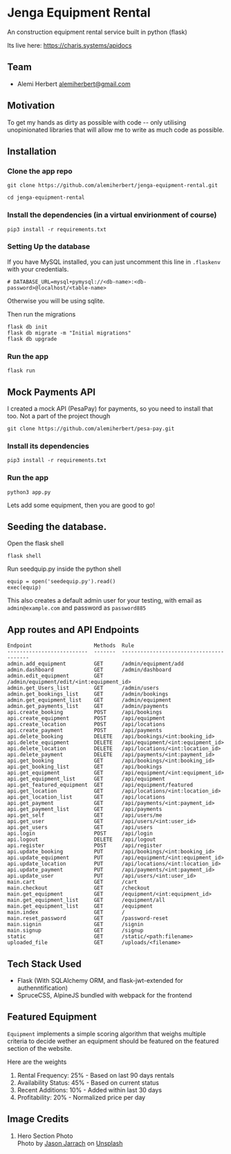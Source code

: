 # Jenga Equipment Rental
An construction equipment rental service built in python (flask)

Its live here: https://charis.systems/apidocs

## Team
- Alemi Herbert <alemiherbert@gmail.com>

## Motivation
To get my hands as dirty as possible with code -- only utilising unopinionated libraries that will allow me to write as much code as possible.

## Installation
### Clone the app repo
```(bash)
git clone https://github.com/alemiherbert/jenga-equipment-rental.git

cd jenga-equipment-rental
```
### Install the dependencies (in a virtual envirionment of course)
```(bash)
pip3 install -r requirements.txt
```
### Setting Up the database
If you have MySQL installed, you can just uncomment this line in `.flaskenv` with your credentials.
```
# DATABASE_URL=mysql+pymysql://<db-name>:<db-password>@localhost/<table-name>
```
Otherwise you will be using sqlite.

Then run the migrations
```(bash)
flask db init
flask db migrate -m "Initial migrations"
flask db upgrade
```
### Run the app
```
flask run
```
## Mock Payments API
I created a mock API (PesaPay) for payments, so you need to install that too. Not a part of the project though
```(bash)
git clone https://github.com/alemiherbert/pesa-pay.git
```
### Install its dependencies
```(bash)
pip3 install -r requirements.txt
```
### Run the app
```
python3 app.py
```
Lets add some equipment, then you are good to go!
## Seeding the database.
Open the flask shell
```(bash)
flask shell
```
Run seedquip.py inside the python shell
```(python)
equip = open('seedequip.py').read()
exec(equip)
```
This also creates a default admin user for your testing, with email as `admin@example.com` and password as `password885`
## App routes and API Endpoints
```
Endpoint                    Methods  Rule
--------------------------  -------  ----------------------------------------
admin.add_equipment         GET      /admin/equipment/add
admin.dashboard             GET      /admin/dashboard
admin.edit_equipment        GET      /admin/equipment/edit/<int:equipment_id>
admin.get_Users_list        GET      /admin/users
admin.get_bookings_list     GET      /admin/bookings
admin.get_equipment_list    GET      /admin/equipment
admin.get_payments_list     GET      /admin/payments
api.create_booking          POST     /api/bookings
api.create_equipment        POST     /api/equipment
api.create_location         POST     /api/locations
api.create_payment          POST     /api/payments
api.delete_booking          DELETE   /api/bookings/<int:booking_id>
api.delete_equipment        DELETE   /api/equipment/<int:equipment_id>
api.delete_location         DELETE   /api/locations/<int:location_id>
api.delete_payment          DELETE   /api/payments/<int:payment_id>
api.get_booking             GET      /api/bookings/<int:booking_id>
api.get_booking_list        GET      /api/bookings
api.get_equipment           GET      /api/equipment/<int:equipment_id>
api.get_equipment_list      GET      /api/equipment
api.get_featured_equipment  GET      /api/equipment/featured
api.get_location            GET      /api/locations/<int:location_id>
api.get_location_list       GET      /api/locations
api.get_payment             GET      /api/payments/<int:payment_id>
api.get_payment_list        GET      /api/payments
api.get_self                GET      /api/users/me
api.get_user                GET      /api/users/<int:user_id>
api.get_users               GET      /api/users
api.login                   POST     /api/login
api.logout                  DELETE   /api/logout
api.register                POST     /api/register
api.update_booking          PUT      /api/bookings/<int:booking_id>
api.update_equipment        PUT      /api/equipment/<int:equipment_id>
api.update_location         PUT      /api/locations/<int:location_id>
api.update_payment          PUT      /api/payments/<int:payment_id>
api.update_user             PUT      /api/users/<int:user_id>
main.cart                   GET      /cart
main.checkout               GET      /checkout
main.get_equipment          GET      /equipment/<int:equipment_id>
main.get_equipment_list     GET      /equipment/all
main.get_equipment_list     GET      /equipment
main.index                  GET      /
main.reset_password         GET      /password-reset
main.signin                 GET      /signin
main.signup                 GET      /signup
static                      GET      /static/<path:filename>
uploaded_file               GET      /uploads/<filename>
```

## Tech Stack Used
- Flask (With SQLAlchemy ORM, and flask-jwt-extended for authenntification)
- SpruceCSS, AlpineJS bundled with webpack for the frontend

## Featured Equipment
`Equipment` implements a simple scoring algorithm that weighs multiple criteria to decide wether an equipment should be featured on the featured section of the website.

Here are the weights
1. Rental Frequency: 25% - Based on last 90 days rentals
2. Availability Status: 45% - Based on current status
3. Recent Additions: 10% - Added within last 30 days
4. Profitability: 20% - Normalized price per day

## Image Credits
1. Hero Section Photo <br>
Photo by <a href="https://unsplash.com/@jasonjarr?utm_content=creditCopyText&utm_medium=referral&utm_source=unsplash">Jason Jarrach</a> on <a href="https://unsplash.com/photos/orange-and-black-heavy-equipment-on-brown-sand-7deCnQFcrUw?utm_content=creditCopyText&utm_medium=referral&utm_source=unsplash">Unsplash</a>


